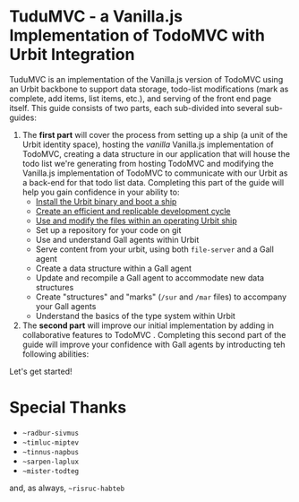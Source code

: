 # TuduMVC - a Vanilla.js Implementation of TodoMVC with Urbit Integration

TuduMVC is an implementation of the Vanilla.js version of TodoMVC using an Urbit backbone to support data storage, todo-list modifications (mark as complete, add items, list items, etc.), and serving of the front end page itself.  This guide consists of two parts, each sub-divided into several sub-guides:
1. The **first part** will cover the process from setting up a ship (a unit of the Urbit identity space), hosting the *vanilla* Vanilla.js implementation of TodoMVC, creating a data structure in our application that will house the todo list we're generating from hosting TodoMVC and modifying the Vanilla.js implementation of TodoMVC to communicate with our Urbit as a back-end for that todo list data.  Completing this part of the guide will help you gain confidence in your ability to:
    * [Install the Urbit binary and boot a ship](lesson1-development-cycle.md#step-1---creating-a-suitable-computing-environment)
    * [Create an efficient and replicable development cycle](lesson1-development-cycle.md#step-4---prepare-a-development-environment)
    * [Use and modify the files within an operating Urbit ship](lesson1-development-cycle.md#step-5---develop)
    * Set up a repository for your code on git
    * Use and understand Gall agents within Urbit
    * Serve content from your urbit, using both `file-server` and a Gall agent
    * Create a data structure within a Gall agent
    * Update and recompile a Gall agent to accommodate new data structures
    * Create "structures" and "marks" (`/sur` and `/mar` files) to accompany your Gall agents
    * Understand the basics of the type system within Urbit
2. The **second part** will improve our initial implementation by adding in collaborative features to TodoMVC <to be written>.  Completing this second part of the guide will improve your confidence with Gall agents by introducting teh following abilities:

Let's get started!




# Special Thanks
* `~radbur-sivmus`
* `~timluc-miptev`
* `~tinnus-napbus`
* `~sarpen-laplux`
* `~mister-todteg`

and, as always, `~risruc-habteb`
